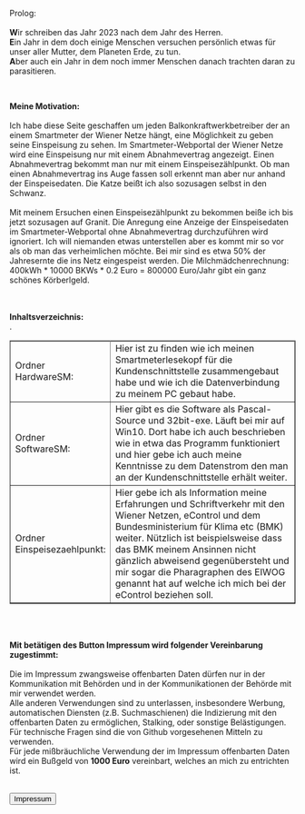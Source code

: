 <!DOCTYPE HTML>
<html>
<head>

<link rel="stylesheet" href="4html/bgstyle.css">

</head>
<body>

<div class="background-image"></div>
<div class="content">

<form id="test_form" onsubmit="changeaction()" method="GET" action="4html/button63.html">


<p>
Prolog:
<BR><BR>
<b>W</b>ir schreiben das Jahr 2023 nach dem Jahr des Herren.<BR>
<b>E</b>in Jahr in dem doch einige Menschen versuchen persönlich 
etwas für unser aller Mutter, dem Planeten Erde, zu tun.<BR>
<b>A</b>ber auch ein Jahr in dem noch immer Menschen danach trachten 
daran zu parasitieren.
</p>
<BR>

<p>
<b>Meine Motivation:</b>
<BR><BR>
Ich habe diese Seite geschaffen um jeden Balkonkraftwerkbetreiber der an einem Smartmeter 
der Wiener Netze hängt, eine Möglichkeit zu geben seine Einspeisung zu sehen. 
Im Smartmeter-Webportal der Wiener Netze wird eine Einspeisung nur mit einem Abnahmevertrag 
angezeigt. Einen Abnahmevertrag bekommt man nur mit einem Einspeisezählpunkt. 
Ob man einen Abnahmevertrag ins Auge fassen soll erkennt man aber nur anhand der Einspeisedaten. 
Die Katze beißt ich also sozusagen selbst in den Schwanz.
<BR><BR>
Mit meinem Ersuchen einen Einspeisezählpunkt zu bekommen beiße ich bis jetzt sozusagen auf Granit. 
Die Anregung eine Anzeige der Einspeisedaten im Smartmeter-Webportal ohne Abnahmevertrag durchzuführen 
wird ignoriert. Ich will niemanden etwas unterstellen aber es kommt mir so vor als ob man das 
verheimlichen möchte. Bei mir sind es etwa 50% der Jahresernte die ins Netz eingespeist werden. 
Die Milchmädchenrechnung: 400kWh * 10000 BKWs * 0.2 Euro = 800000 Euro/Jahr gibt ein ganz schönes Körberlgeld. 
</p>
<BR><BR>

<table border="1" cellpadding="5" cellspacing="0">
<tr>
<b>Inhaltsverzeichnis:</b><BR>
</tr>
<tr>.</tr>
<tr>
<td>Ordner<BR> HardwareSM:</td>
<td>Hier ist zu finden wie ich meinen Smartmeterlesekopf für die Kundenschnittstelle zusammengebaut habe 
und wie ich die Datenverbindung zu meinem PC gebaut habe.</td>
</tr>

<tr>
<td>Ordner<BR> SoftwareSM:</td>
<td>Hier gibt es die Software als Pascal-Source und 32bit-exe. Läuft bei mir auf Win10. 
Dort habe ich auch beschrieben wie in etwa das Programm funktioniert und 
hier gebe ich auch meine Kenntnisse zu dem Datenstrom den man an der Kundenschnittstelle erhält weiter.</td>
</tr>

<tr>
<td>Ordner<BR> Einspeisezaehlpunkt:</td>
<td>Hier gebe ich als Information meine Erfahrungen und Schriftverkehr mit den Wiener Netzen, eControl 
und dem Bundesministerium für Klima etc (BMK) weiter. 
Nützlich ist beispielsweise dass das BMK meinem Ansinnen nicht gänzlich abweisend gegenübersteht 
und mir sogar die Pharagraphen des EIWOG genannt hat auf welche ich mich bei der eControl beziehen soll.</td>
</tr>
</table>


<BR><BR>
<p>
<b>Mit betätigen des Button Impressum wird folgender Vereinbarung zugestimmt:</b><BR><BR>
Die im Impressum zwangsweise offenbarten Daten dürfen nur in der Kommunikation mit 
Behörden und in der Kommunikationen der Behörde mit mir verwendet werden.<BR>
Alle anderen Verwendungen sind zu unterlassen, insbesondere Werbung, 
automatischen Diensten (z.B. Suchmaschienen) die Indizierung mit den offenbarten Daten 
zu ermöglichen, Stalking, oder sonstige Belästigungen.<BR> 
Für technische Fragen sind die von Github vorgesehenen Mitteln zu verwenden.<BR>
Für jede mißbräuchliche Verwendung der im Impressum  offenbarten Daten 
wird ein Bußgeld von <b>1000 Euro</b> vereinbart, welches an mich zu entrichten ist.<BR><BR>
</p>
<input type="submit" value="Impressum">
</form>

</div>
</body>
</html>

